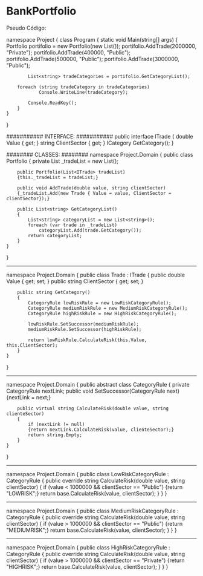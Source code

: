 # BankPortfolio

Pseudo Código:

namespace Project
{
    class Program
    {
        static void Main(string[] args)
        {
            Portfolio portifolio = new Portfolio(new List<ITrade>());
            portifolio.AddTrade(2000000, "Private");
            portifolio.AddTrade(400000, "Public");
            portifolio.AddTrade(500000, "Public");
            portifolio.AddTrade(3000000, "Public");
            
            List<string> tradeCategories = portifolio.GetCategoryList();
            
	    foreach (string tradeCategory in tradeCategories)
                Console.WriteLine(tradeCategory);
            
            Console.ReadKey();
        }
    }
}

###########
INTERFACE:
###########
public interface ITrade
    {
        double Value { get; }
        string ClientSector { get; }
        ICategory GetCategory();
    }

########
CLASSES:
########
namespace Project.Domain
{
    public class Portfolio
    {
        private List<ITrade> _tradeList = new List<ITrade>();

        public Portfolio(List<ITrade> tradeList)
        {this._tradeList = tradeList;}

        public void AddTrade(double value, string clientSector)
        {_tradeList.Add(new Trade { Value = value, ClientSector = clientSector});}

        public List<string> GetCategoryList()
        {
            List<string> categoryList = new List<string>();
            foreach (var trade in _tradeList)
                categoryList.Add(trade.GetCategory());
            return categoryList;
        }
    }
}
_________________________________________________________________________________________________________________________________________
namespace Project.Domain
{
    public class Trade : ITrade
    {
        public double Value { get; set; }
        public string ClientSector { get; set; }

        public string GetCategory()
        {
            CategoryRule lowRiskRule = new LowRiskCategoryRule();
            CategoryRule mediumRiskRule = new MediumRiskCategoryRule();
            CategoryRule highRiskRule = new HighRiskCategoryRule();

            lowRiskRule.SetSuccessor(mediumRiskRule);
            mediumRiskRule.SetSuccessor(highRiskRule);

            return lowRiskRule.CalculateRisk(this.Value, this.ClientSector);
        }
    }
}
_________________________________________________________________________________________________________________________________________
namespace Project.Domain
{
    public abstract class CategoryRule
    {
        private CategoryRule nextLink;
        public void SetSuccessor(CategoryRule next)
        {nextLink = next;}

        public virtual string CalculateRisk(double value, string clienteSector)
        {
            if (nextLink != null)
            {return nextLink.CalculateRisk(value, clienteSector);}
            return string.Empty;
        }
    }
}
_________________________________________________________________________________________________________________________________________
namespace Project.Domain
{
    public class LowRiskCategoryRule : CategoryRule
    {
        public override string CalculateRisk(double value, string clientSector)
        {
            if (value < 1000000 && clientSector == "Public")
            {return "LOWRISK";}
            return base.CalculateRisk(value, clientSector);
        }
    }
}
_________________________________________________________________________________________________________________________________________
namespace Project.Domain
{
    public class MediumRiskCategoryRule : CategoryRule
    {
        public override string CalculateRisk(double value, string clientSector)
        {
            if (value > 1000000 && clientSector == "Public")
            {return "MEDIUMRISK";}
            return base.CalculateRisk(value, clientSector);
        }
    }
}
_________________________________________________________________________________________________________________________________________
namespace Project.Domain
{
    public class HighRiskCategoryRule : CategoryRule
    {
        public override string CalculateRisk(double value, string clientSector)
        {
            if (value > 1000000 && clientSector == "Private")
            {return "HIGHRISK";}
            return base.CalculateRisk(value, clientSector);
        }
    }
}

